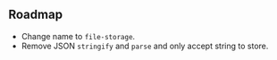 
## Roadmap

- Change name to `file-storage`.
- Remove JSON `stringify` and `parse` and only accept string to store.
